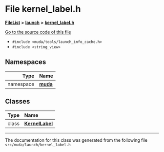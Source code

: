 

# File kernel\_label.h



[**FileList**](files.md) **>** [**launch**](dir_440d6ef7395341c98b5d944289d06a83.md) **>** [**kernel\_label.h**](kernel__label_8h.md)

[Go to the source code of this file](kernel__label_8h_source.md)



* `#include <muda/tools/launch_info_cache.h>`
* `#include <string_view>`













## Namespaces

| Type | Name |
| ---: | :--- |
| namespace | [**muda**](namespacemuda.md) <br> |


## Classes

| Type | Name |
| ---: | :--- |
| class | [**KernelLabel**](classmuda_1_1_kernel_label.md) <br> |



















































------------------------------
The documentation for this class was generated from the following file `src/muda/launch/kernel_label.h`

